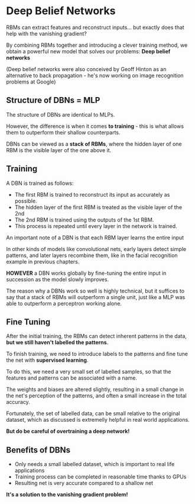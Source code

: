 
# Deep Belief Networks
RBMs can extract features and reconstruct inputs... but exactly does that help with the vanishing gradient?

By combining RBMs together and introducing a clever training method, we obtain a powerful new model that solves our problems: **Deep belief networks**

(Deep belief networks were also conceived by Geoff Hinton as an alternative to back propagation - he's now working on image recognition problems at Google)

## Structure of DBNs = MLP
The structure of DBNs are identical to MLPs.

However, the difference is when it comes **to training** - this is what allows them to outperform their shallow counterparts.

DBNs can be viewed as a **stack of RBMs**, where the hidden layer of one RBM is the visible layer of the one above it.

## Training

A DBN is trained as follows:
* The first RBM is trained to reconstruct its input as accurately as possible.
* The hidden layer of the first RBM is treated as the visible layer of the 2nd
* The 2nd RBM is trained using the outputs of the 1st RBM.
* This process is repeated until every layer in the network is trained.

An important note of a DBN is that each RBM layer learns the entire input

In other kinds of models like convolutional nets, early layers detect simple patterns, and later layers recombine them, like in the facial recognition example in previous chapters.

**HOWEVER** a DBN works globally by fine-tuning the entire input in succession as the model slowly improves.

The reason why a DBNs work so well is highly technical, but it suffices to say that a stack of RBMs will outperform a single unit, just like a MLP was able to outperform a perceptron working alone.


## Fine Tuning
After the initial training, the RBMs can detect inherent patterns in the data, **but we still haven't labelled the patterns**.

To finish training, we need to introduce labels to the patterns and fine tune the net with **supervised learning**.

To do this, we need a very small set of labelled samples, so that the features and patterns can be associated with a name.

The weights and biases are altered slightly, resulting in a small change in the net's perception of the patterns, and often a small increase in the total accuracy. 

Fortunately, the set of labelled data, can be small relative to the original dataset, which as discussed is extremelly helpful in real world applications.

**But do be careful of overtraining a deep network!**

## Benefits of DBNs
* Only needs a small labelled dataset, which is important to real life applications
* Training process can be completed in reasonable time thanks to GPUs
* Resulting net is very accurate compared to a shallow net

**It's a solution to the vanishing gradient problem!**




